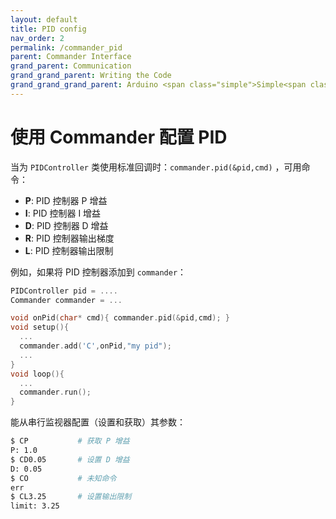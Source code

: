 ```yaml
---
layout: default
title: PID config
nav_order: 2
permalink: /commander_pid
parent: Commander Interface
grand_parent: Communication
grand_grand_parent: Writing the Code
grand_grand_grand_parent: Arduino <span class="simple">Simple<span class="foc">FOC</span>library</span>
---
```


#  使用 Commander 配置 PID
当为 `PIDController` 类使用标准回调时：`commander.pid(&pid,cmd)` ，可用命令：

- **P**: PID 控制器 P 增益
- **I**: PID 控制器 I 增益
- **D**: PID 控制器 D 增益
- **R**: PID 控制器输出梯度
- **L**: PID 控制器输出限制

例如，如果将 PID 控制器添加到 `commander`：

```cpp
PIDController pid = ....
Commander commander = ...

void onPid(char* cmd){ commander.pid(&pid,cmd); }
void setup(){
  ...
  commander.add('C',onPid,"my pid");
  ...
}
void loop(){
  ...
  commander.run();
}
```
能从串行监视器配置（设置和获取）其参数：
```sh
$ CP           # 获取 P 增益
P: 1.0
$ CD0.05       # 设置 D 增益
D: 0.05
$ CO           # 未知命令
err
$ CL3.25       # 设置输出限制
limit: 3.25
```